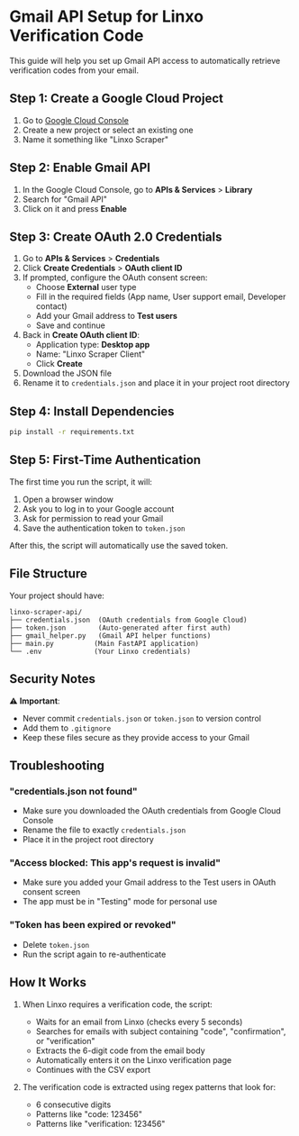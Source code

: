 # Gmail API Setup for Linxo Verification Code

This guide will help you set up Gmail API access to automatically retrieve verification codes from your email.

## Step 1: Create a Google Cloud Project

1. Go to [Google Cloud Console](https://console.cloud.google.com/)
2. Create a new project or select an existing one
3. Name it something like "Linxo Scraper"

## Step 2: Enable Gmail API

1. In the Google Cloud Console, go to **APIs & Services** > **Library**
2. Search for "Gmail API"
3. Click on it and press **Enable**

## Step 3: Create OAuth 2.0 Credentials

1. Go to **APIs & Services** > **Credentials**
2. Click **Create Credentials** > **OAuth client ID**
3. If prompted, configure the OAuth consent screen:
   - Choose **External** user type
   - Fill in the required fields (App name, User support email, Developer contact)
   - Add your Gmail address to **Test users**
   - Save and continue
4. Back in **Create OAuth client ID**:
   - Application type: **Desktop app**
   - Name: "Linxo Scraper Client"
   - Click **Create**
5. Download the JSON file
6. Rename it to `credentials.json` and place it in your project root directory

## Step 4: Install Dependencies

```bash
pip install -r requirements.txt
```

## Step 5: First-Time Authentication

The first time you run the script, it will:
1. Open a browser window
2. Ask you to log in to your Google account
3. Ask for permission to read your Gmail
4. Save the authentication token to `token.json`

After this, the script will automatically use the saved token.

## File Structure

Your project should have:
```
linxo-scraper-api/
├── credentials.json  (OAuth credentials from Google Cloud)
├── token.json        (Auto-generated after first auth)
├── gmail_helper.py   (Gmail API helper functions)
├── main.py          (Main FastAPI application)
└── .env             (Your Linxo credentials)
```

## Security Notes

⚠️ **Important**: 
- Never commit `credentials.json` or `token.json` to version control
- Add them to `.gitignore`
- Keep these files secure as they provide access to your Gmail

## Troubleshooting

### "credentials.json not found"
- Make sure you downloaded the OAuth credentials from Google Cloud Console
- Rename the file to exactly `credentials.json`
- Place it in the project root directory

### "Access blocked: This app's request is invalid"
- Make sure you added your Gmail address to the Test users in OAuth consent screen
- The app must be in "Testing" mode for personal use

### "Token has been expired or revoked"
- Delete `token.json`
- Run the script again to re-authenticate

## How It Works

1. When Linxo requires a verification code, the script:
   - Waits for an email from Linxo (checks every 5 seconds)
   - Searches for emails with subject containing "code", "confirmation", or "verification"
   - Extracts the 6-digit code from the email body
   - Automatically enters it on the Linxo verification page
   - Continues with the CSV export

2. The verification code is extracted using regex patterns that look for:
   - 6 consecutive digits
   - Patterns like "code: 123456"
   - Patterns like "verification: 123456"
